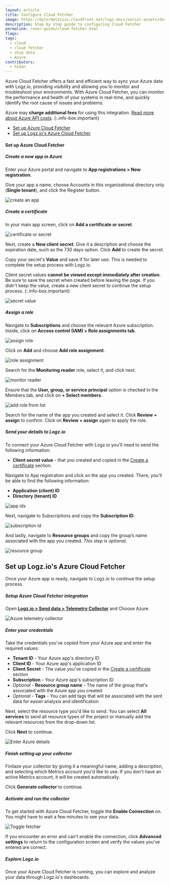 ```yaml
---
layout: article
title: Configure Cloud Fetcher
image: https://dytvr9ot2sszz.cloudfront.net/logz-docs/social-assets/docs-social.jpg
description: Step by step guide to configuring Cloud Fetcher
permalink: /user-guide/cloud-fetcher.html
flags:
tags:
  - cloud
  - cloud fetcher
  - ship data
  - Azure
contributors:
  - hidan
---
```



Azure Cloud Fetcher offers a fast and efficient way to sync your Azure data with Logz.io, providing visibility and allowing you to monitor and troubleshoot your environments. With Azure Cloud Fetcher, you can monitor the performance and health of your systems in real-time, and quickly identify the root cause of issues and problems.

Azure may **charge additional fees** for using this integration. [Read more about Azure API costs](https://azure.microsoft.com/en-us/pricing/details/api-management/).
{:.info-box.important}

* [Set up Azure Cloud Fetcher](/user-guide/cloud-fetcher.html#set-up-azure-cloud-fetcher)
* [Set up Logz.io's Azure Cloud Fetcher](/user-guide/cloud-fetcher.html#set-up-logzios-azure-cloud-fetcher)

#### Set up Azure Cloud Fetcher

<div class="tasklist">

##### Create a new app in Azure

Enter your Azure portal and navigate to **App registrations > New registration**. 

Give your app a name, choose Accounts in this organizational directory only (**Single tenant**), and click the Register button.

![create an app](https://dytvr9ot2sszz.cloudfront.net/logz-docs/fetcher/register-azure.png)

##### Create a certificate

In your main app screen, click on **Add a certificate or secret**. 

![certificate or secret](https://dytvr9ot2sszz.cloudfront.net/logz-docs/fetcher/azure-certificate.png)

Next, create a **New client secret**. Give it a description and choose the expiration date, such as the 730 days option. Click **Add** to create the secret.

<!-- ![add a secret](https://dytvr9ot2sszz.cloudfront.net/logz-docs/fetcher/add-client-secret.png)-->

Copy your secret's **Value** and save if for later use. This is needed to complete the setup process with Logz.io.

Client secret values **cannot be viewed except immediately after creation**. Be sure to save the secret when created before leaving the page. If you didn't keep the value, create a new client secret to continue the setup process.
{:.info-box.important}

![secret value](https://dytvr9ot2sszz.cloudfront.net/logz-docs/fetcher/secret-value-copy.png)

##### Assign a role

Navigate to **Subscriptions** and choose the relevant Azure subscription. Inside, click on **Access control (IAM) > Role assignments tab**. 

![assign role](https://dytvr9ot2sszz.cloudfront.net/logz-docs/fetcher/role-assignment.png)

Click on **Add** and choose **Add role assignment**.

![role assignment](https://dytvr9ot2sszz.cloudfront.net/logz-docs/fetcher/add-role-dropdown.png)

Search for the **Monitoring reader** role, select it, and click next. 

![monitor reader](https://dytvr9ot2sszz.cloudfront.net/logz-docs/fetcher/monitor-role.png)

Ensure that the **User, group, or service principal** option is checked in the Members tab, and click on **+ Select members**.

![add role from list](https://dytvr9ot2sszz.cloudfront.net/logz-docs/fetcher/add-role-from-list.png)

Search for the name of the app you created and select it. Click **Review + assign** to confirm. Click on **Review + assign** again to apply the role.

##### Send your details to Logz.io

To connect your Azure Cloud Fetcher with Logz.io you'll need to send the following information:

* **Client secret value** - that you created and copied in the [Create a certificate](/user-guide/cloud-fetcher.html#create-a-certificate) section.

Navigate to App registration and click on the app you created. There, you'll be able to find the following information:

* **Application (client) ID**
* **Directory (tenant) ID**

![app ids](https://dytvr9ot2sszz.cloudfront.net/logz-docs/fetcher/app-id-for-logz.png)

Next, navigate to Subscriptions and copy the **Subscription ID**:

![subscription id](https://dytvr9ot2sszz.cloudfront.net/logz-docs/fetcher/subscription-id.png)

And lastly, navigate to **Resource groups** and copy the group’s name associated with the app you created. _This step is optional._

![resource group](https://dytvr9ot2sszz.cloudfront.net/logz-docs/fetcher/resource-group-copy.png)


</div>

## Set up Logz.io's Azure Cloud Fetcher

Once your Azure app is ready, navigate to Logz.io to continue the setup process.


<div class="tasklist">

##### Setup Azure Cloud Fetcher integration

Open **[Logz.io > Send data > Telemetry Collector](https://app.logz.io/#/dashboard/send-your-data/agent/new)** and Choose Azure.

![Azure telemetry collector](https://dytvr9ot2sszz.cloudfront.net/logz-docs/fetcher/azure-cloud-fetcher-agent.png)

##### Enter your credentials

Take the credentials you've copied from your Azure app and enter the required values:

* **Tenant ID** - Your Azure app's directory ID
* **Client ID** - Your Azure app's application ID
* **Client Secret** - The value you've copied in the [Create a certificate](/user-guide/cloud-fetcher.html#create-a-certificate) section
* **Subscription** - Your Azure app's subscription ID
* *Optional* - **Resource group name** - The name of the group that's associated with the Azure app you created
* _Optional_ - **Tags** - You can add tags that will be associated with the sent data for easier analysis and identification

Next, select the resource type you'd like to send. You can select **All services** to send all resource types of the project or manually add the relevant resources from the drop-down list.

Click **Next** to continue.

![Enter Azure details](https://dytvr9ot2sszz.cloudfront.net/logz-docs/fetcher/configure-azure-fetcher.png)

##### Finish setting up your collector

Finilaze your collector by giving it a meaningful name, adding a description, and selecting which Metrics account you'd like to use. If you don't have an active Metrics account, it will be created automatically.

Click **Generate collector** to continue.

##### Activate and run the collector

To get started with Azure Cloud Fetcher, toggle the **Enable Connection** on. You might have to wait a few minutes to see your data.

![Toggle fetcher](https://dytvr9ot2sszz.cloudfront.net/logz-docs/fetcher/toggle-fetcher.png)

If you encounter an error and can't enable the connection, click **Advanced settings** to return to the configuration screen and verify the values you've entered are correct.

##### Explore Logz.io

Once your Azure Cloud Fetcher is running, you can explore and analyze your data through Logz.io's dashboards.

</div>